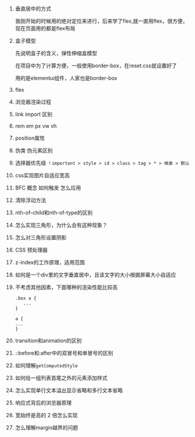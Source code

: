 1. 垂直居中的方式

   我刚开始的时候用的绝对定位来进行，后来学了flex,就一直用flex，很方便，现在页面用的都是flex布局

2. 盒子模型  

   先说明盒子的含义，弹性伸缩盒模型

   在项目中为了计算方便，一般使用border-box，在reset.css就设置好了

   用的是elementui组件，人家也是border-box

3. flex

4. 浏览器渲染过程

5. link import 区别

6. rem em px  vw vh

7. position属性

8. 伪类 伪元素区别

9. 选择器优先级 `！important > style > id > class > tag > * > 继承 > 默认`

10. css实现图片自适应宽高

11. BFC 概念  如何触发  怎么应用

13. 清除浮动方法

14. nth-of-child和nth-of-type的区别

15. 怎么实现三角形，为什么会有这种现象？

16. 怎么对三角形设置阴影

17. CSS 预处理器

18. z-index的工作原理，适用范围

19. 如何是一个div里的文字垂直居中，且该文字的大小根据屏幕大小自适应

20. 不考虑其他因素，下面哪种的渲染性能比较高

    ```
    .box a {
       ...
    }
    
    a {
    ...
    }
    ```

    

21. transition和animation的区别

22. ::before和:after中的双冒号和单冒号的区别

23. 如何理解`getComputedStyle`

24. 如何给一组列表首尾之外的元素添加样式

24. 怎么实现单行文本溢出显示省略和多行文本省略

25. 响应式背后的浏览器原理

26. 宽始终是高的 2 倍怎么实现

27. 怎么理解margin越界的问题
